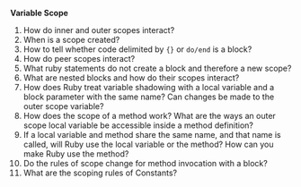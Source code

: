 **Variable Scope**

1. How do inner and outer scopes interact?
2. When is a scope created?
3. How to tell whether code delimited by `{}` or `do/end` is a block?
4. How do peer scopes interact?
5. What ruby statements do not create a block and therefore a new scope?
6. What are nested blocks and how do their scopes interact?
7. How does Ruby treat variable shadowing with a local variable and a block parameter with the same name? Can changes be made to the outer scope variable?
8.  How does the scope of a method work? What are the ways an outer scope local variable be accessible inside a method definition?
9. If a local variable and method share the same name, and that name is called, will Ruby use the local variable or the method? How can you make Ruby use the method?
10. Do the rules of scope change for method invocation with a block?
11. What are the scoping rules of Constants?
